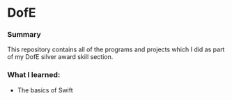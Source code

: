 # DofE

### Summary
This repository contains all of the programs and projects which I did as part of my DofE silver award skill section. 

### What I learned:
- The basics of Swift
